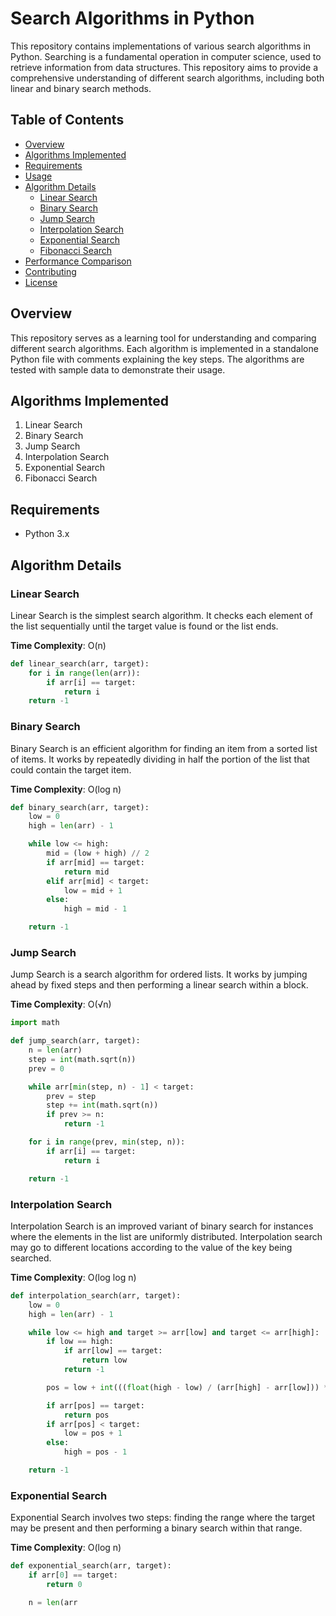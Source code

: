 # Search Algorithms in Python

This repository contains implementations of various search algorithms in Python. Searching is a fundamental operation in computer science, used to retrieve information from data structures. This repository aims to provide a comprehensive understanding of different search algorithms, including both linear and binary search methods.

## Table of Contents

- [Overview](#overview)
- [Algorithms Implemented](#algorithms-implemented)
- [Requirements](#requirements)
- [Usage](#usage)
- [Algorithm Details](#algorithm-details)
  - [Linear Search](#linear-search)
  - [Binary Search](#binary-search)
  - [Jump Search](#jump-search)
  - [Interpolation Search](#interpolation-search)
  - [Exponential Search](#exponential-search)
  - [Fibonacci Search](#fibonacci-search)
- [Performance Comparison](#performance-comparison)
- [Contributing](#contributing)
- [License](#license)

## Overview

This repository serves as a learning tool for understanding and comparing different search algorithms. Each algorithm is implemented in a standalone Python file with comments explaining the key steps. The algorithms are tested with sample data to demonstrate their usage.

## Algorithms Implemented

1. Linear Search
2. Binary Search
3. Jump Search
4. Interpolation Search
5. Exponential Search
6. Fibonacci Search

## Requirements

- Python 3.x


## Algorithm Details

### Linear Search

Linear Search is the simplest search algorithm. It checks each element of the list sequentially until the target value is found or the list ends.

**Time Complexity**: O(n)

```python
def linear_search(arr, target):
    for i in range(len(arr)):
        if arr[i] == target:
            return i
    return -1
```

### Binary Search

Binary Search is an efficient algorithm for finding an item from a sorted list of items. It works by repeatedly dividing in half the portion of the list that could contain the target item.

**Time Complexity**: O(log n)

```python
def binary_search(arr, target):
    low = 0
    high = len(arr) - 1

    while low <= high:
        mid = (low + high) // 2
        if arr[mid] == target:
            return mid
        elif arr[mid] < target:
            low = mid + 1
        else:
            high = mid - 1

    return -1
```

### Jump Search

Jump Search is a search algorithm for ordered lists. It works by jumping ahead by fixed steps and then performing a linear search within a block.

**Time Complexity**: O(√n)

```python
import math

def jump_search(arr, target):
    n = len(arr)
    step = int(math.sqrt(n))
    prev = 0

    while arr[min(step, n) - 1] < target:
        prev = step
        step += int(math.sqrt(n))
        if prev >= n:
            return -1

    for i in range(prev, min(step, n)):
        if arr[i] == target:
            return i

    return -1
```

### Interpolation Search

Interpolation Search is an improved variant of binary search for instances where the elements in the list are uniformly distributed. Interpolation search may go to different locations according to the value of the key being searched.

**Time Complexity**: O(log log n)

```python
def interpolation_search(arr, target):
    low = 0
    high = len(arr) - 1

    while low <= high and target >= arr[low] and target <= arr[high]:
        if low == high:
            if arr[low] == target:
                return low
            return -1

        pos = low + int(((float(high - low) / (arr[high] - arr[low])) * (target - arr[low])))

        if arr[pos] == target:
            return pos
        if arr[pos] < target:
            low = pos + 1
        else:
            high = pos - 1

    return -1
```

### Exponential Search

Exponential Search involves two steps: finding the range where the target may be present and then performing a binary search within that range.

**Time Complexity**: O(log n)

```python
def exponential_search(arr, target):
    if arr[0] == target:
        return 0

    n = len(arr
